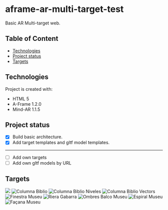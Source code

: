 # aframe-ar-multi-target-test
Basic AR Multi-target web. 
## Table of Content
* [Technologies](#technologies)
* [Project status](#project-status)
* [Targets](#targets)

## Technologies
Project is created with:
* HTML 5
* A-Frame 1.2.0
* Mind-AR 1.1.5

## Project status
* [x] Build basic architecture.   
* [x] Add target templates and gltf model templates.

---
* [ ] Add own targets   
* [ ] Add own gltf models by URL

## Targets

<!-- ![](https://hiukim.github.io/mind-ar-js-doc/assets/images/raccoon-2ef571baece2ee4724d0d19edf3de791.png)

![](https://hiukim.github.io/mind-ar-js-doc/assets/images/bear-3c737546fb0bde7a9c45b45ee999d132.png) -->

![](https://i.ibb.co/CM8Nc7c/pastoretes-timbaler.png)
![Columna Biblio](https://i.ibb.co/dkGfmhy/columna-Biblio.jpg)
![Columna Biblio Niveles](https://i.ibb.co/S7qgrVC/columna-Biblio-niveles.jpg)
![Columna Biblio Vectors](https://i.ibb.co/9T9DVwK/columna-Biblio-vectors.jpg)
![Finestra Museu](https://i.ibb.co/Wv20XQf/finestra-Museu.jpg)
![Riera Gabarra](https://i.ibb.co/0jYDtms/riera-Gabarra.jpg)
![Ombres Balco Museu](https://i.ibb.co/jV2Y034/hombres-Balco-Museu.jpg)
![Espiral Museu](https://i.ibb.co/3sbGvjS/espiral-Museu.jpg)
![Façana Museu](https://i.ibb.co/L9PMj36/facana-Biblio01seccio-sup-esq.jpg)
